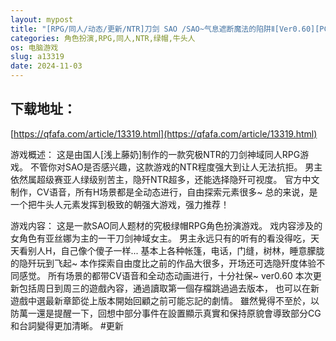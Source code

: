 ```yaml
---
layout: mypost
title: "[RPG/同人/动态/更新/NTR]刀剑 SAO /SAO~气息遮断魔法的陷阱Ⅱ[Ver0.60][PC/3.17G]"
categories: 角色扮演,RPG,同人,NTR,绿帽,牛头人
os: 电脑游戏
slug: a13319
date: 2024-11-03
---
```


## 下载地址：

[https://qfafa.com/article/13319.html](https://qfafa.com/article/13319.html)

游戏概述：
这是由国人\[浅上藤奶\]制作的一款究极NTR的刀剑神域同人RPG游戏。
不管你对SAO是否感兴趣，这款游戏的NTR程度强大到让人无法抗拒。
男主依然属超级赛亚人绿级别苦主，隐歼NTR超多，还能选择隐歼可视度。
官方中文制作，CV语音，所有H场景都是全动态进行，自由探索元素很多~
总的来说，是一个把牛头人元素发挥到极致的朝强大游戏，强力推荐！

游戏内容：
这是一款SAO同人题材的究极绿帽RPG角色扮演游戏。
戏内容涉及的女角色有亚丝娜为主的一干刀剑神域女主。
男主永远只有的听有的看没得吃，天天看别人H，自己像个傻子一样...
基本上各种帐篷，电话，门缝，树林，睡意朦胧的隐歼玩到飞起~
本作探索自由度比之前的作品大很多，开场还可选隐歼度体验不同感觉。
所有场景的都带CV语音和全动态动画进行，十分社保~
ver0.60
本次更新包括周日到周三的遊戲內容，通過讀取第一個存檔跳過過去版本，
也可以在新遊戲中選最新章節從上版本開始回顧之前可能忘記的劇情。
雖然覺得不至於，以防萬一還是提醒一下，回想中部分事件在設置顯示真實和保持原貌會導致部分CG和台詞變得更加清晰。
\#更新